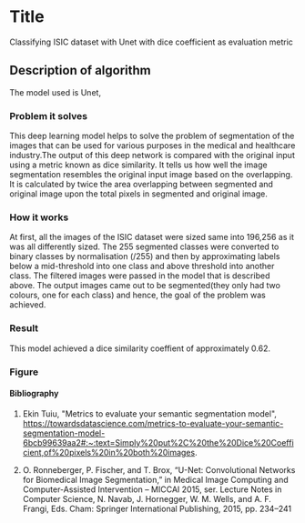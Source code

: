 # Title
Classifying ISIC dataset with Unet with dice coefficient as evaluation metric

## Description of algorithm
The model used is Unet, 

### Problem it solves
This deep learning model helps to solve the problem of segmentation of the images that can be used for various purposes in the medical and healthcare industry.The output of this deep network is compared with the original input using a metric known as dice similarity. It tells us how well the image segmentation resembles the original input image based on the overlapping. It is calculated by twice the area overlapping between segmented and original image upon the total pixels in segmented and original image. 

### How it works
At first, all the images of the ISIC dataset were sized same into 196,256 as it was all differently sized. The 255 segmented classes were converted to binary classes by normalisation (/255) and then by approximating labels below a mid-threshold into one class and above threshold into another class. The filtered images were passed in the model that is described above. The output images came out to be segmented(they only had two colours, one for each class) and hence, the goal of the problem was achieved. 

### Result
This model achieved a dice similarity coeffient of approximately 0.62.

### Figure


#### Bibliography
1. Ekin Tuiu, "Metrics to evaluate your semantic segmentation model", https://towardsdatascience.com/metrics-to-evaluate-your-semantic-segmentation-model-6bcb99639aa2#:~:text=Simply%20put%2C%20the%20Dice%20Coefficient,of%20pixels%20in%20both%20images.

2. O. Ronneberger, P. Fischer, and T. Brox, “U-Net: Convolutional Networks for Biomedical Image Segmentation,” in Medical Image Computing and Computer-Assisted Intervention – MICCAI 2015, ser. Lecture Notes in
Computer Science, N. Navab, J. Hornegger, W. M. Wells, and A. F. Frangi, Eds. Cham: Springer International Publishing, 2015, pp. 234–241


